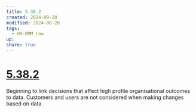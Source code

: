 ```yaml
---
title: 5.38.2
created: 2024-08-28
modified: 2024-08-28
tags:
  - UK-DMM_row
up: 
share: true
---
```

# [5.38.2](5.38.2.md)

Beginning to link decisions that affect high profile organisational outcomes to data. Customers and users are not considered when making changes based on data.
